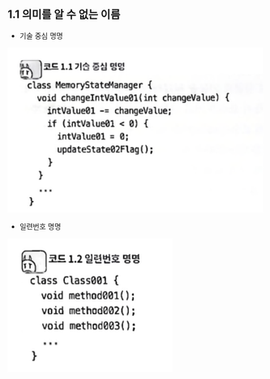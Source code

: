 ## 1.1 의미를 알 수 없는 이름

- 기술 중심 명명

![20240730203823](https://raw.githubusercontent.com/CodingWon/mycode_strange/master/imgs/20240730203823.png)

- 일련번호 명명

![20240730204518](https://raw.githubusercontent.com/CodingWon/mycode_strange/master/imgs/20240730204518.png)